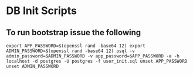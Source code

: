 # DB Init Scripts
## To run bootstrap issue the following
`
export APP_PASSWORD=$(openssl rand -base64 12)
export ADMIN_PASSWORD=$(openssl rand -base64 12)
psql -v admin_password=$ADMIN_PASSWORD -v app_password=$APP_PASSWORD -a -h localhost -d postgres -U postgres -f user_init.sql
unset APP_PASSWORD
unset ADMIN_PASSWORD
`